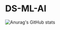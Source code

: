 # DS-ML-AI
![Anurag's GitHub stats](https://github-readme-stats.vercel.app/api?username=AParovyshnaya&theme=cobalt&show_icons=true)

